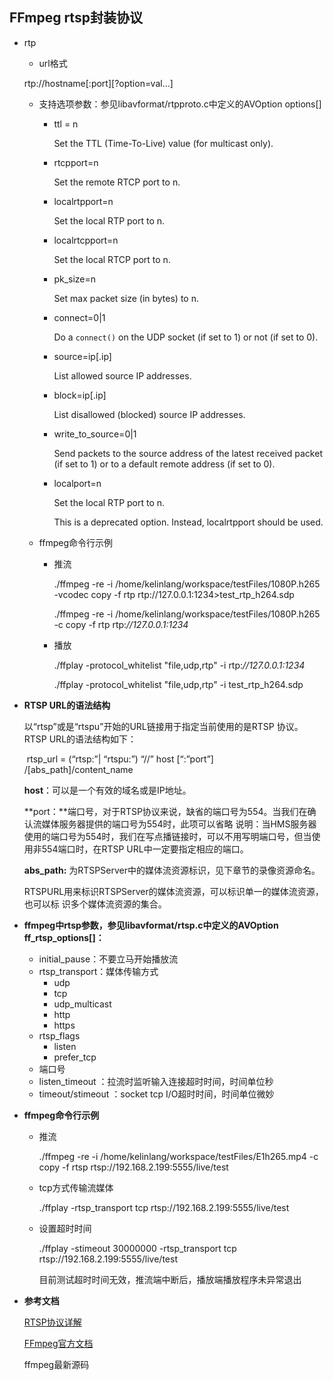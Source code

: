 ## FFmpeg rtsp封装协议



- rtp 

  -  url格式

    rtp://hostname[:port][?option=val...]

  - 支持选项参数：参见libavformat/rtpproto.c中定义的AVOption options[]

    - ttl = n

      Set the TTL (Time-To-Live) value (for multicast only).

    - rtcpport=n

      Set the remote RTCP port to n.

    - localrtpport=n

      Set the local RTP port to n.

    - localrtcpport=n

      Set the local RTCP port to n.

    - pk_size=n

      Set max packet size (in bytes) to n.

    - connect=0|1

      Do a `connect()` on the UDP socket (if set to 1) or not (if set to 0).

    - source=ip[.ip]

      List allowed source IP addresses.

    - block=ip[.ip]

      List disallowed (blocked) source IP addresses.

    - write_to_source=0|1

      Send packets to the source address of the latest received packet (if set to 1) or to a default remote address (if set to 0).

    - localport=n

      Set the local RTP port to n.

      This is a deprecated option. Instead, localrtpport should be used.

  - ffmpeg命令行示例

    - 推流

      ./ffmpeg -re -i /home/kelinlang/workspace/testFiles/1080P.h265 -vcodec copy -f rtp rtp://127.0.0.1:1234>test_rtp_h264.sdp

      ./ffmpeg -re -i /home/kelinlang/workspace/testFiles/1080P.h265 -c copy -f rtp rtp:*//127.0.0.1:1234*

    - 播放

      ./ffplay -protocol_whitelist "file,udp,rtp" -i rtp:*//127.0.0.1:1234*

      ./ffplay -protocol_whitelist "file,udp,rtp" -i test_rtp_h264.sdp





- **RTSP URL的语法结构**

  以“rtsp”或是“rtspu”开始的URL链接用于指定当前使用的是RTSP 协议。RTSP URL的语法结构如下：

  ​	rtsp_url = (“rtsp:”| “rtspu:”) “//” host [“:”port”] /[abs_path]/content_name

  **host**：可以是一个有效的域名或是IP地址。

  **port：**端口号，对于RTSP协议来说，缺省的端口号为554。当我们在确认流媒体服务器提供的端口号为554时，此项可以省略 说明：当HMS服务器使用的端口号为554时，我们在写点播链接时，可以不用写明端口号，但当使用非554端口时，在RTSP URL中一定要指定相应的端口。

  **abs_path:** 为RTSPServer中的媒体流资源标识，见下章节的录像资源命名。 

  RTSPURL用来标识RTSPServer的媒体流资源，可以标识单一的媒体流资源，也可以标 识多个媒体流资源的集合。 

- **ffmpeg中rtsp参数，参见libavformat/rtsp.c中定义的AVOption ff_rtsp_options[]：**

  - initial_pause：不要立马开始播放流
  - rtsp_transport：媒体传输方式
    - udp
    - tcp
    - udp_multicast
    - http
    - https
  - rtsp_flags
    - listen
    - prefer_tcp
  - 端口号
  - listen_timeout ：拉流时监听输入连接超时时间，时间单位秒
  - timeout/stimeout ：socket tcp I/O超时时间，时间单位微妙

- **ffmpeg命令行示例**

  - 推流

    ./ffmpeg -re  -i /home/kelinlang/workspace/testFiles/E1h265.mp4  -c copy -f rtsp rtsp://192.168.2.199:5555/live/test

  - tcp方式传输流媒体

    ./ffplay -rtsp_transport tcp rtsp://192.168.2.199:5555/live/test

  - 设置超时时间

    ./ffplay -stimeout 30000000 -rtsp_transport tcp rtsp://192.168.2.199:5555/live/test

    目前测试超时时间无效，推流端中断后，播放端播放程序未异常退出

- **参考文档**

  [RTSP协议详解](https://blog.51cto.com/machh85/1827154)

  [FFmpeg官方文档](https://www.ffmpeg.org/ffmpeg-protocols.html#rtsp)

  ffmpeg最新源码